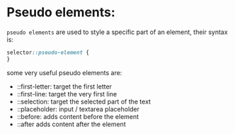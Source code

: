 <!-- @format -->

# Pseudo elements:

`pseudo elements` are used to style a specific part of an element, their syntax is:

```css
selector::pseudo-element {
}
```

some very useful pseudo elements are:

- ::first-letter: target the first letter
- ::first-line: target the very first line
- ::selection: target the selected part of the text
- ::placeholder: input / textarea placeholder
- ::before: adds content before the element
- ::after adds content after the element
